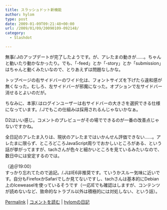 ```yaml
---
title: スラッシュドット新機能
author: hylom
type: post
date: 2009-01-09T09:21:48+00:00
url: /2009/01/09/20090109-092148/
category:
  - Slashdot

---
```

無事/.Jのアップデートが完了したようです。が、アレたまの動きが……。ちゃんと動いたり動かなかったり。でも、「-feed」とか「-story」とか「submission」はちゃんと動くみたいなので、とりあえずは問題なしかな。

トップページの右サイドバーのワイド化は、フォントサイズを下げたら違和感が無くなった。むしろ、左サイドバーが邪魔になった。オプションで左サイドバー消せるとよいのだが。

ちなみに、本家/.はログインユーザーは右サイドバーの大きさを選択できる仕様になっています。/.Jでもこの仕組みは採用されるんじゃないかなぁ。

D2はいい感じ。コメントのプレビューがその場でできるのが一番の改善点じゃないですかね。

全日記のアレたま入りは、現状のアレたまではいかんせん評価できない……。アレたまに限らず、ところどころJavaScript周りでおかしいところがある、という話が挙がってますが、tachさんが色々と細かいところを見ているみたいなので、数日中には安定するのでは。

（追＠19:00）     
すっかり忘れてたので追記。/.JはIE6非推奨です。ていうかスルー気味に近いです。自分もFirefoxかSafariでしか見てないですし、tachさんは基本的にDebian上のIceweaselを使っているそうです（一応IEでも確認はしますが、コンテンツが読めないなど、致命的なトラブル以外は積極的には対処しない、という話）。 </br>

  [Permalink][1] |   [コメントを読む][2] |   [hylomの日記][3]

 [1]: http://slashdot.jp/~hylom/journal/463807
 [2]: http://slashdot.jp/~hylom/journal/463807#acomments
 [3]: http://slashdot.jp/~hylom/journal/

